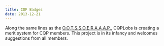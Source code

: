 ```yaml
---
title: CQP Badges 
date: 2013-12-21
---
```


Along the same lines as the [O.O.T.S.S.O.E.R.A.A.A.P.](http://badgesforscience.org/), CQPLαbs is creating a merit system for CQP members. This project is in its infancy and welcomes suggestions from all members. 
